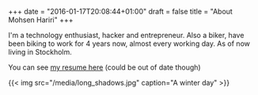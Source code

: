 +++
date = "2016-01-17T20:08:44+01:00"
draft = false
title = "About Mohsen Hariri"
+++

I'm a technology enthusiast, hacker and entrepreneur. Also a biker,
have been biking to work for 4 years now, almost every working day.
As of now living in Stockholm.

You can see [my resume here](resume.pdf) (could be out of date though)

{{< img src="/media/long_shadows.jpg" caption="A winter day" >}}
